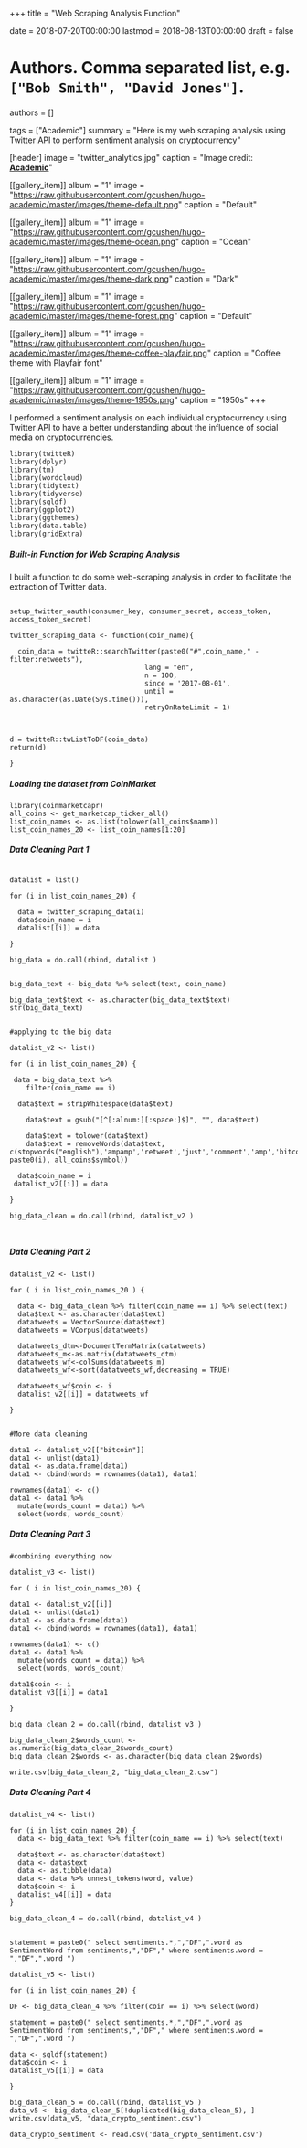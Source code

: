 +++
title = "Web Scraping Analysis Function"

date = 2018-07-20T00:00:00
lastmod = 2018-08-13T00:00:00
draft = false

# Authors. Comma separated list, e.g. `["Bob Smith", "David Jones"]`.
authors = []

tags = ["Academic"]
summary = "Here is my web scraping analysis using Twitter API to perform sentiment analysis on cryptocurrency"

[header]
image = "twitter_analytics.jpg"
caption = "Image credit: [**Academic**](https://github.com/gcushen/hugo-academic/)"

[[gallery_item]]
album = "1"
image = "https://raw.githubusercontent.com/gcushen/hugo-academic/master/images/theme-default.png"
caption = "Default"

[[gallery_item]]
album = "1"
image = "https://raw.githubusercontent.com/gcushen/hugo-academic/master/images/theme-ocean.png"
caption = "Ocean"

[[gallery_item]]
album = "1"
image = "https://raw.githubusercontent.com/gcushen/hugo-academic/master/images/theme-dark.png"
caption = "Dark"

[[gallery_item]]
album = "1"
image = "https://raw.githubusercontent.com/gcushen/hugo-academic/master/images/theme-forest.png"
caption = "Default"

[[gallery_item]]
album = "1"
image = "https://raw.githubusercontent.com/gcushen/hugo-academic/master/images/theme-coffee-playfair.png"
caption = "Coffee theme with Playfair font"

[[gallery_item]]
album = "1"
image = "https://raw.githubusercontent.com/gcushen/hugo-academic/master/images/theme-1950s.png"
caption = "1950s"
+++

I performed a sentiment analysis on each individual cryptocurrency using Twitter API to have a better understanding about the influence of social media on cryptocurrencies.


```{r, warning=FALSE, message= FALSE}
library(twitteR)
library(dplyr)
library(tm)
library(wordcloud)
library(tidytext)
library(tidyverse)
library(sqldf)
library(ggplot2)
library(ggthemes)
library(data.table)
library(gridExtra)

```

##### Built-in Function for Web Scraping Analysis

I built a function to do some web-scraping analysis in order to facilitate the extraction of Twitter data.
```{r, warning=FALSE, message= FALSE}

setup_twitter_oauth(consumer_key, consumer_secret, access_token, access_token_secret)

twitter_scraping_data <- function(coin_name){
  
  coin_data = twitteR::searchTwitter(paste0("#",coin_name," -filter:retweets"),
                                 lang = "en", 
                                 n = 100, 
                                 since = '2017-08-01',
                                 until = as.character(as.Date(Sys.time())),
                                 retryOnRateLimit = 1)



d = twitteR::twListToDF(coin_data)
return(d)
  
}
```

##### Loading the dataset from CoinMarket
```{r, warning=FALSE, message= FALSE}
library(coinmarketcapr)
all_coins <- get_marketcap_ticker_all()
list_coin_names <- as.list(tolower(all_coins$name))
list_coin_names_20 <- list_coin_names[1:20]
```

##### Data Cleaning Part 1
```{r, warning=FALSE, message= FALSE}

datalist = list()

for (i in list_coin_names_20) {
  
  data = twitter_scraping_data(i)
  data$coin_name = i
  datalist[[i]] = data

}

big_data = do.call(rbind, datalist )


big_data_text <- big_data %>% select(text, coin_name)

big_data_text$text <- as.character(big_data_text$text)
str(big_data_text)


#applying to the big data

datalist_v2 <- list()

for (i in list_coin_names_20) {
  
 data = big_data_text %>%
    filter(coin_name == i) 
 
  data$text = stripWhitespace(data$text)
  
    data$text = gsub("[^[:alnum:][:space:]$]", "", data$text)
    
    data$text = tolower(data$text)
    data$text = removeWords(data$text, c(stopwords("english"),'ampamp','retweet','just','comment','amp','bitcoin','btc','xrp','eth','crypto','cryptocurrency', paste0(i), all_coins$symbol))

  data$coin_name = i
 datalist_v2[[i]] = data

}

big_data_clean = do.call(rbind, datalist_v2 )



```

##### Data Cleaning Part 2
```{r, warning=FALSE, message= FALSE}
datalist_v2 <- list()

for ( i in list_coin_names_20 ) {
  
  data <- big_data_clean %>% filter(coin_name == i) %>% select(text)
  data$text <- as.character(data$text)
  datatweets = VectorSource(data$text)
  datatweets = VCorpus(datatweets)
  
  datatweets_dtm<-DocumentTermMatrix(datatweets)
  datatweets_m<-as.matrix(datatweets_dtm)
  datatweets_wf<-colSums(datatweets_m)
  datatweets_wf<-sort(datatweets_wf,decreasing = TRUE)
  
  datatweets_wf$coin <- i
  datalist_v2[[i]] = datatweets_wf

}


#More data cleaning

data1 <- datalist_v2[["bitcoin"]]
data1 <- unlist(data1)
data1 <- as.data.frame(data1)
data1 <- cbind(words = rownames(data1), data1) 

rownames(data1) <- c()
data1 <- data1 %>%
  mutate(words_count = data1) %>%
  select(words, words_count)

```


##### Data Cleaning Part 3
```{r, warning=FALSE, message= FALSE}
#combining everything now

datalist_v3 <- list()

for ( i in list_coin_names_20) {
  
data1 <- datalist_v2[[i]]
data1 <- unlist(data1)
data1 <- as.data.frame(data1)
data1 <- cbind(words = rownames(data1), data1) 

rownames(data1) <- c()
data1 <- data1 %>%
  mutate(words_count = data1) %>%
  select(words, words_count)
  
data1$coin <- i
datalist_v3[[i]] = data1
  
}

big_data_clean_2 = do.call(rbind, datalist_v3 )

big_data_clean_2$words_count <- as.numeric(big_data_clean_2$words_count)
big_data_clean_2$words <- as.character(big_data_clean_2$words)

write.csv(big_data_clean_2, "big_data_clean_2.csv")
```

##### Data Cleaning Part 4
```{r}
datalist_v4 <- list()

for (i in list_coin_names_20) {
  data <- big_data_text %>% filter(coin_name == i) %>% select(text)
  
  data$text <- as.character(data$text)
  data <- data$text
  data <- as.tibble(data)
  data <- data %>% unnest_tokens(word, value)
  data$coin <- i
  datalist_v4[[i]] = data
}

big_data_clean_4 = do.call(rbind, datalist_v4 )


statement = paste0(" select sentiments.*,","DF",".word as SentimentWord from sentiments,","DF"," where sentiments.word = ","DF",".word ")

datalist_v5 <- list()

for (i in list_coin_names_20) {

DF <- big_data_clean_4 %>% filter(coin == i) %>% select(word)
  
statement = paste0(" select sentiments.*,","DF",".word as SentimentWord from sentiments,","DF"," where sentiments.word = ","DF",".word ")

data <- sqldf(statement)
data$coin <- i
datalist_v5[[i]] = data

}

big_data_clean_5 = do.call(rbind, datalist_v5 )
data_v5 <- big_data_clean_5[!duplicated(big_data_clean_5), ]
write.csv(data_v5, "data_crypto_sentiment.csv")

data_crypto_sentiment <- read.csv('data_crypto_sentiment.csv')


```


